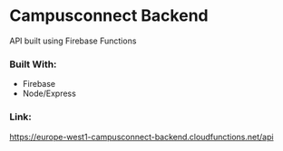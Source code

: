 # Campusconnect Backend

API built using Firebase Functions

### Built With:
- Firebase
- Node/Express

### Link:
https://europe-west1-campusconnect-backend.cloudfunctions.net/api